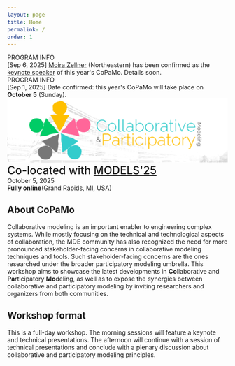 ```yaml
---
layout: page
title: Home
permalink: /
order: 1
---
```


<div class="info">
    <div class="announcement-type">
        PROGRAM INFO
    </div>
    <div class="announcement-content">
        [Sep 6, 2025] <a href="https://cssh.northeastern.edu/faculty/moira-zellner/">Moira Zellner</a> (Northeastern) has been confirmed as the <a href="/keynote">keynote speaker</a> of this year's CoPaMo. Details soon.
    </div>
</div>

<div class="info">
    <div class="announcement-type">
        PROGRAM INFO
    </div>
    <div class="announcement-content">
        [Sep 1, 2025] Date confirmed: this year's CoPaMo will take place on <b>October 5</b> (Sunday).
    </div>
</div>



<div>
    <img src="/assets/copamo-banner.png" alt="CoPaMo" class="center"><br />
</div>

<div style="font-size:25px;margin-bottom:0px;font-weight:500;">Co-located with <a href="http://www.modelsconference.org">MODELS'25</a></div>
October 5, 2025<br />
<b>Fully online</b>(Grand Rapids, MI, USA)<br/>

## About CoPaMo

Collaborative modeling is an important enabler to engineering complex systems. While mostly focusing on the technical and technological aspects of collaboration, the MDE community has also recognized the need for more pronounced stakeholder-facing concerns in collaborative modeling techniques and tools. Such stakeholder-facing concerns are the ones researched under the broader participatory modeling umbrella. This workshop aims to showcase the latest developments in **Co**llaborative and **Pa**rticipatory **Mo**deling, as well as to expose the synergies between collaborative and participatory modeling by inviting researchers and organizers from both communities.


## Workshop format
This is a full-day workshop. The morning sessions will feature a keynote and technical presentations. The afternoon will continue with a session of technical presentations and conclude with a plenary discussion about collaborative and participatory modeling principles.
